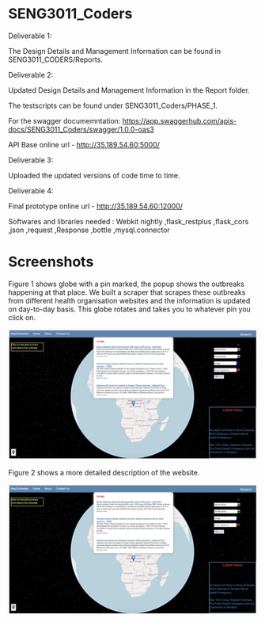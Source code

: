 # SENG3011_Coders

Deliverable 1:

The Design Details and Management Information can be found in SENG3011_CODERS/Reports.

Deliverable 2:

Updated Design Details and Management Information in the Report folder.

The testscripts can be found under SENG3011_Coders/PHASE_1.

For the swagger documemntation:
https://app.swaggerhub.com/apis-docs/SENG3011_Coders/swagger/1.0.0-oas3

API Base online url - http://35.189.54.60:5000/

Deliverable 3:

Uploaded the updated versions of code time to time.

Deliverable 4:

Final prototype online url - http://35.189.54.60:12000/

Softwares and libraries needed :
Webkit nightly
,flask_restplus
,flask_cors
,json
,request
,Response
,bottle
,mysql.connector

# Screenshots

Figure 1 shows globe with a pin marked, the popup shows the outbreaks happening at that place. We built a scraper that scrapes these outbreaks from different health organisation websites and the information is updated on day-to-day basis. This globe rotates and takes you to whatever pin you click on. 

![Image description](https://github.com/bhawnakundu/Seng3011/blob/master/Screen%20Shot%202020-05-22%20at%201.37.25%20pm.png)

Figure 2 shows a more detailed description of the website.

![Image description](https://github.com/bhawnakundu/Seng3011/blob/master/Screen%20Shot%202020-05-22%20at%201.37.25%20pm.png)


